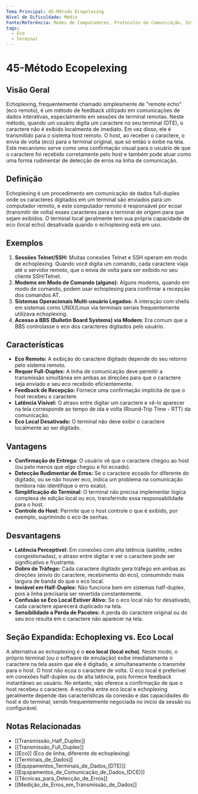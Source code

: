 ```yaml
---
Tema Principal: 45-Método Ecopelexing
Nível de Dificuldade: Médio
Fonte/Referência: Redes de Computadores, Protocolos de Comunicação, Interfaces de Terminal
tags:
  - Eco
  - Terminal
---
```


# 45-Método Ecopelexing

## Visão Geral

Echoplexing, frequentemente chamado simplesmente de "remote echo" (eco remoto), é um método de feedback utilizado em comunicações de dados interativas, especialmente em sessões de terminal remotas. Neste método, quando um usuário digita um caractere no seu terminal (DTE), o caractere não é exibido localmente de imediato. Em vez disso, ele é transmitido para o sistema host remoto. O host, ao receber o caractere, o envia de volta (eco) para o terminal original, que só então o exibe na tela. Este mecanismo serve como uma confirmação visual para o usuário de que o caractere foi recebido corretamente pelo host e também pode atuar como uma forma rudimentar de detecção de erros na linha de comunicação.

## Definição

Echoplexing é um procedimento em comunicação de dados full-duplex onde os caracteres digitados em um terminal são enviados para um computador remoto, e este computador remoto é responsável por ecoar (transmitir de volta) esses caracteres para o terminal de origem para que sejam exibidos. O terminal local geralmente tem sua própria capacidade de eco (local echo) desativada quando o echoplexing está em uso.

## Exemplos

1.  **Sessões Telnet/SSH:** Muitas conexões Telnet e SSH operam em modo de echoplexing. Quando você digita um comando, cada caractere viaja até o servidor remoto, que o envia de volta para ser exibido no seu cliente SSH/Telnet.
2.  **Modems em Modo de Comando (alguns):** Alguns modems, quando em modo de comando, podem usar echoplexing para confirmar a recepção dos comandos AT.
3.  **Sistemas Operacionais Multi-usuário Legados:** A interação com shells em sistemas como UNIX/Linux via terminais seriais frequentemente utilizava echoplexing.
4.  **Acesso a BBS (Bulletin Board Systems) via Modem:** Era comum que a BBS controlasse o eco dos caracteres digitados pelo usuário.

## Características

*   **Eco Remoto:** A exibição do caractere digitado depende do seu retorno pelo sistema remoto.
*   **Requer Full-Duplex:** A linha de comunicação deve permitir a transmissão simultânea em ambas as direções para que o caractere seja enviado e seu eco recebido eficientemente.
*   **Feedback de Recepção:** Fornece uma confirmação implícita de que o host recebeu o caractere.
*   **Latência Visível:** O atraso entre digitar um caractere e vê-lo aparecer na tela corresponde ao tempo de ida e volta (Round-Trip Time - RTT) da comunicação.
*   **Eco Local Desativado:** O terminal não deve exibir o caractere localmente ao ser digitado.

## Vantagens

*   **Confirmação de Entrega:** O usuário vê que o caractere chegou ao host (ou pelo menos que *algo* chegou e foi ecoado).
*   **Detecção Rudimentar de Erros:** Se o caractere ecoado for diferente do digitado, ou se não houver eco, indica um problema na comunicação (embora não identifique o erro exato).
*   **Simplificação do Terminal:** O terminal não precisa implementar lógica complexa de edição local ou eco, transferindo essa responsabilidade para o host.
*   **Controle do Host:** Permite que o host controle o que é exibido, por exemplo, suprimindo o eco de senhas.

## Desvantagens

*   **Latência Perceptível:** Em conexões com alta latência (satélite, redes congestionadas), o atraso entre digitar e ver o caractere pode ser significativo e frustrante.
*   **Dobro de Tráfego:** Cada caractere digitado gera tráfego em ambas as direções (envio do caractere, recebimento do eco), consumindo mais largura de banda do que o eco local.
*   **Inviável em Half-Duplex:** Não funciona bem em sistemas half-duplex, pois a linha precisaria ser revertida constantemente.
*   **Confusão se Eco Local Estiver Ativo:** Se o eco local não for desativado, cada caractere aparecerá duplicado na tela.
*   **Sensibilidade a Perda de Pacotes:** A perda do caractere original ou do seu eco resulta em o caractere não aparecer na tela.

## Seção Expandida: Echoplexing vs. Eco Local

A alternativa ao echoplexing é o **eco local (local echo)**. Neste modo, o próprio terminal (ou o software de emulação) exibe imediatamente o caractere na tela assim que ele é digitado, e simultaneamente o transmite para o host. O host não ecoa o caractere de volta. O eco local é preferível em conexões half-duplex ou de alta latência, pois fornece feedback instantâneo ao usuário. No entanto, não oferece a confirmação de que o host recebeu o caractere. A escolha entre eco local e echoplexing geralmente depende das características da conexão e das capacidades do host e do terminal, sendo frequentemente negociada no início da sessão ou configurável.

## Notas Relacionadas

*   [[Transmissão_Half_Duplex]]
*   [[Transmissão_Full_Duplex]]
*   [[Eco]] (Eco de linha, diferente de echoplexing)
*   [[Terminais_de_Dados]]
*   [[Equipamentos_Terminais_de_Dados_(DTE)]]
*   [[Equipamentos_de_Comunicação_de_Dados_(DCE)]]
*   [[Técnicas_para_Detecção_de_Erros]]
*   [[Medição_de_Erros_em_Transmissão_de_Dados]]

